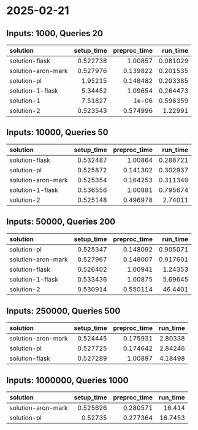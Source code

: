 # 2025-02-21

## Inputs: 1000, Queries 20

| solution           |   setup_time |   preproc_time |   run_time |
|:-------------------|-------------:|---------------:|-----------:|
| solution-flask     |     0.522738 |       1.00857  |   0.081029 |
| solution-aron-mark |     0.527976 |       0.139822 |   0.201535 |
| solution-pl        |     1.95215  |       0.148482 |   0.203385 |
| solution-1-flask   |     5.34452  |       1.09654  |   0.264473 |
| solution-1         |     7.51827  |       1e-06    |   0.596359 |
| solution-2         |     0.523543 |       0.574996 |   1.22991  |

## Inputs: 10000, Queries 50

| solution           |   setup_time |   preproc_time |   run_time |
|:-------------------|-------------:|---------------:|-----------:|
| solution-flask     |     0.532487 |       1.00864  |   0.288721 |
| solution-pl        |     0.525872 |       0.141302 |   0.302937 |
| solution-aron-mark |     0.525354 |       0.164253 |   0.311349 |
| solution-1-flask   |     0.536556 |       1.00881  |   0.795674 |
| solution-2         |     0.525148 |       0.496978 |   2.74011  |

## Inputs: 50000, Queries 200

| solution           |   setup_time |   preproc_time |   run_time |
|:-------------------|-------------:|---------------:|-----------:|
| solution-pl        |     0.525347 |       0.148092 |   0.905071 |
| solution-aron-mark |     0.527967 |       0.148007 |   0.917601 |
| solution-flask     |     0.526402 |       1.00941  |   1.24353  |
| solution-1-flask   |     0.533436 |       1.00875  |   5.69645  |
| solution-2         |     0.530914 |       0.550114 |  46.4401   |

## Inputs: 250000, Queries 500

| solution           |   setup_time |   preproc_time |   run_time |
|:-------------------|-------------:|---------------:|-----------:|
| solution-aron-mark |     0.524445 |       0.175931 |    2.80338 |
| solution-pl        |     0.527725 |       0.174642 |    2.84246 |
| solution-flask     |     0.527289 |       1.00897  |    4.18498 |

## Inputs: 1000000, Queries 1000

| solution           |   setup_time |   preproc_time |   run_time |
|:-------------------|-------------:|---------------:|-----------:|
| solution-aron-mark |     0.525626 |       0.280571 |    16.414  |
| solution-pl        |     0.52735  |       0.277364 |    16.7453 |